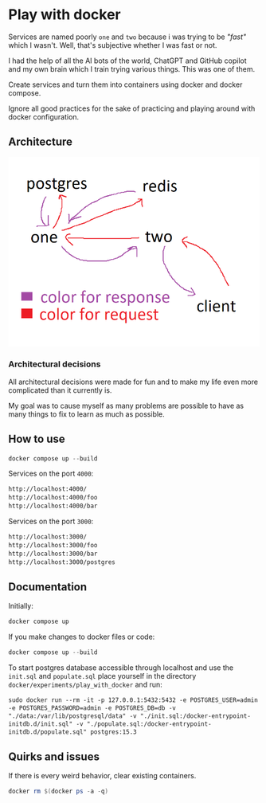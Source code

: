 # Play with docker

Services are named poorly `one` and `two` because i was trying to be _"fast"_ which I wasn't. Well, that's subjective whether I was fast or not.

I had the help of all the AI bots of the world, ChatGPT and GitHub copilot and my own brain which I train trying various things. This was one of them.

Create services and turn them into containers using docker and docker compose.

Ignore all good practices for the sake of practicing and playing around with docker configuration.

## Architecture

![Architecture](./architecture.png)

### Architectural decisions

All architectural decisions were made for fun and to make my life even more complicated than it currently is.

My goal was to cause myself as many problems are possible to have as many things to fix to learn as much as possible.

## How to use

```powershell
docker compose up --build
```

Services on the port `4000`:

```txt
http://localhost:4000/
http://localhost:4000/foo
http://localhost:4000/bar
```

Services on the port `3000`:

```txt
http://localhost:3000/
http://localhost:3000/foo
http://localhost:3000/bar
http://localhost:3000/postgres
```

## Documentation

Initially:

```powershell
docker compose up
```

If you make changes to docker files or code:

```powershell
docker compose up --build
```

To start postgres database accessible through localhost and use the `init.sql` and `populate.sql` place yourself in the directory `docker/experiments/play_with_docker` and run:

```terminal
sudo docker run --rm -it -p 127.0.0.1:5432:5432 -e POSTGRES_USER=admin -e POSTGRES_PASSWORD=admin -e POSTGRES_DB=db -v "./data:/var/lib/postgresql/data" -v "./init.sql:/docker-entrypoint-initdb.d/init.sql" -v "./populate.sql:/docker-entrypoint-initdb.d/populate.sql" postgres:15.3
```

## Quirks and issues

If there is every weird behavior, clear existing containers.

```powershell
docker rm $(docker ps -a -q)
```
